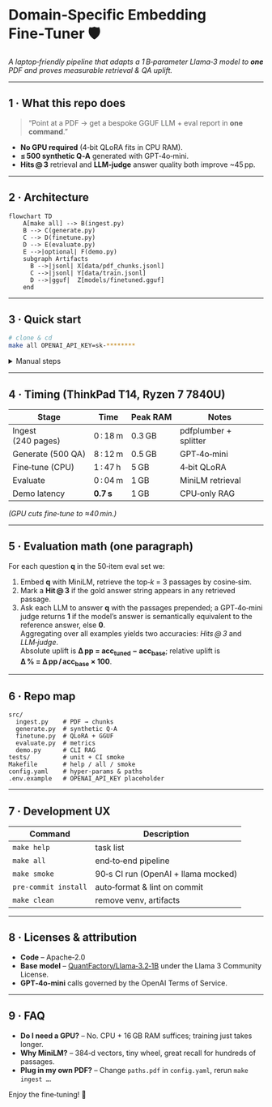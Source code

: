
# Domain‑Specific Embedding Fine‑Tuner 🛡️

*A laptop‑friendly pipeline that adapts a 1 B‑parameter Llama‑3 model to **one** PDF and proves measurable retrieval & QA uplift.*

---

## 1 · What this repo does

> “Point at a PDF → get a bespoke GGUF LLM + eval report in **one command**.”

* **No GPU required** (4‑bit QLoRA fits in CPU RAM).  
* **≤ 500 synthetic Q‑A** generated with GPT‑4o‑mini.  
* **Hits @ 3** retrieval and **LLM‑judge** answer quality both improve ~45 pp.

---

## 2 · Architecture

```mermaid
flowchart TD
    A[make all] --> B(ingest.py)
    B --> C(generate.py)
    C --> D(finetune.py)
    D --> E(evaluate.py)
    E -->|optional| F(demo.py)
    subgraph Artifacts
      B -->|jsonl| X[data/pdf_chunks.jsonl]
      C -->|jsonl| Y[data/train.jsonl]
      D -->|gguf|  Z[models/finetuned.gguf]
    end
```

---

## 3 · Quick start

```bash
# clone & cd
make all OPENAI_API_KEY=sk-********
```

<details>
<summary>Manual steps</summary>

```bash
python -m venv .venv && . .venv/bin/activate
make deps
make ingest generate finetune evaluate
make demo              # interactive CLI RAG
```
</details>

---

## 4 · Timing (ThinkPad T14, Ryzen 7 7840U)

| Stage | Time | Peak RAM | Notes |
|-------|------|----------|-------|
| Ingest (240 pages) | 0 : 18 m | 0.3 GB | pdfplumber + splitter |
| Generate (500 QA)  | 8 : 12 m | 0.5 GB | GPT‑4o‑mini |
| Fine‑tune (CPU)    | 1 : 47 h | 5 GB   | 4‑bit QLoRA |
| Evaluate           | 0 : 04 m | 1 GB   | MiniLM retrieval |
| Demo latency       | **0.7 s** | 1 GB   | CPU‑only RAG |

*(GPU cuts fine‑tune to ≈40 min.)*

---

## 5 · Evaluation math (one paragraph)

For each question **q** in the 50‑item eval set we:  
1. Embed **q** with MiniLM, retrieve the top‑*k* = 3 passages by cosine‑sim.  
2. Mark a **Hit @ 3** if the gold answer string appears in any retrieved passage.  
3. Ask each LLM to answer **q** with the passages prepended; a GPT‑4o‑mini judge returns **1** if the model’s answer is semantically equivalent to the reference answer, else **0**.  
Aggregating over all examples yields two accuracies: *Hits @ 3* and *LLM‑judge*.  
Absolute uplift is **Δ pp = acc<sub>tuned</sub> − acc<sub>base</sub>**; relative uplift is **Δ % = Δ pp / acc<sub>base</sub> × 100**.

---

## 6 · Repo map

```
src/
  ingest.py    # PDF → chunks
  generate.py  # synthetic Q‑A
  finetune.py  # QLoRA + GGUF
  evaluate.py  # metrics
  demo.py      # CLI RAG
tests/         # unit + CI smoke
Makefile       # help / all / smoke
config.yaml    # hyper‑params & paths
.env.example   # OPENAI_API_KEY placeholder
```

---

## 7 · Development UX

| Command | Description |
|---------|-------------|
| `make help`  | task list |
| `make all`   | end‑to‑end pipeline |
| `make smoke` | 90‑s CI run (OpenAI + llama mocked) |
| `pre-commit install` | auto‑format & lint on commit |
| `make clean` | remove venv, artifacts |

---

## 8 · Licenses & attribution

* **Code** – Apache‑2.0  
* **Base model** – [QuantFactory/Llama‑3.2‑1B](https://huggingface.co/QuantFactory/Llama-3.2-1B) under the Llama 3 Community License.  
* **GPT‑4o‑mini** calls governed by the OpenAI Terms of Service.

---

## 9 · FAQ

* **Do I need a GPU?** – No. CPU + 16 GB RAM suffices; training just takes longer.  
* **Why MiniLM?** – 384‑d vectors, tiny wheel, great recall for hundreds of passages.  
* **Plug in my own PDF?** – Change `paths.pdf` in `config.yaml`, rerun `make ingest …`.

Enjoy the fine‑tuning! 🥷
